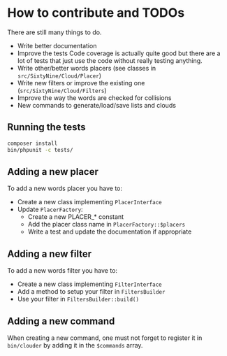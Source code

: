 # How to contribute and TODOs

There are still many things to do.

 * Write better documentation
 * Improve the tests
   Code coverage is actually quite good but there are a lot of tests that just use the code without really testing anything.
 * Write other/better words placers (see classes in `src/SixtyNine/Cloud/Placer`)
 * Write new filters or improve the existing one (`src/SixtyNine/Cloud/Filters`)
 * Improve the way the words are checked for collisions
 * New commands to generate/load/save lists and clouds

## Running the tests

```bash
composer install
bin/phpunit -c tests/
```

## Adding a new placer

To add a new words placer you have to:

 * Create a new class implementing `PlacerInterface`
 * Update `PlacerFactory`:
   * Create a new PLACER_* constant
   * Add the placer class name in `PlacerFactory::$placers`
   * Write a test and update the documentation if appropriate

## Adding a new filter

To add a new words filter you have to:

 * Create a new class implementing `FilterInterface`
 * Add a method to setup your filter in `FiltersBuilder`
 * Use your filter in `FiltersBuilder::build()`

## Adding a new command

When creating a new command, one must not forget to register it in `bin/clouder` by adding it in the `$commands` array.
